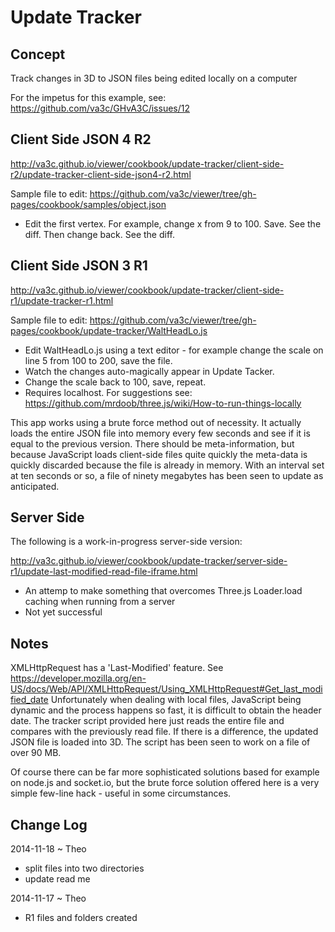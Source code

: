 Update Tracker 
===
## Concept

Track changes in 3D to JSON files being edited locally on a computer

For the impetus for this example, see: <https://github.com/va3c/GHvA3C/issues/12>

## Client Side JSON 4 R2

<http://va3c.github.io/viewer/cookbook/update-tracker/client-side-r2/update-tracker-client-side-json4-r2.html>

Sample file to edit: <https://github.com/va3c/viewer/tree/gh-pages/cookbook/samples/object.json>

* Edit the first vertex. For example, change x from 9 to 100. Save. See the diff. Then change back. See the diff.



## Client Side JSON 3 R1

<http://va3c.github.io/viewer/cookbook/update-tracker/client-side-r1/update-tracker-r1.html>

Sample file to edit: <https://github.com/va3c/viewer/tree/gh-pages/cookbook/update-tracker/WaltHeadLo.js>

* Edit WaltHeadLo.js using a text editor - for example change the scale on line 5 from 100 to 200, save the file.
* Watch the changes auto-magically appear in Update Tacker.
* Change the scale back to 100, save, repeat.
* Requires localhost. For suggestions see: <https://github.com/mrdoob/three.js/wiki/How-to-run-things-locally>

This app works using a brute force method out of necessity.
It actually loads the entire JSON file into memory every few seconds and see if it is equal to the previous version.
There should be meta-information, but because JavaScript loads client-side files quite quickly the meta-data is quickly discarded because the file is already in memory.
With an interval set at ten seconds or so, a file of ninety megabytes has been seen to update as anticipated. 


## Server Side

The following is a work-in-progress server-side version:

<http://va3c.github.io/viewer/cookbook/update-tracker/server-side-r1/update-last-modified-read-file-iframe.html>

* An attemp to make something that overcomes Three.js Loader.load caching when running from a server
* Not yet successful


## Notes

XMLHttpRequest has a 'Last-Modified' feature.
See <https://developer.mozilla.org/en-US/docs/Web/API/XMLHttpRequest/Using_XMLHttpRequest#Get_last_modified_date>
Unfortunately when dealing with local files, JavaScript being dynamic and the process happens so fast, it is difficult to obtain the header date.
The tracker script provided here just reads the entire file and compares with the previously read file.
If there is a difference, the updated JSON file is loaded into 3D.
The script has been seen to work on a file of over 90 MB.

Of course there can be far more sophisticated solutions based for example on node.js and socket.io, 
but the brute force solution offered here is a very simple few-line hack - useful in some circumstances.

 


## Change Log

2014-11-18 ~ Theo

* split files into two directories
* update read me


2014-11-17 ~ Theo

* R1 files and folders created
